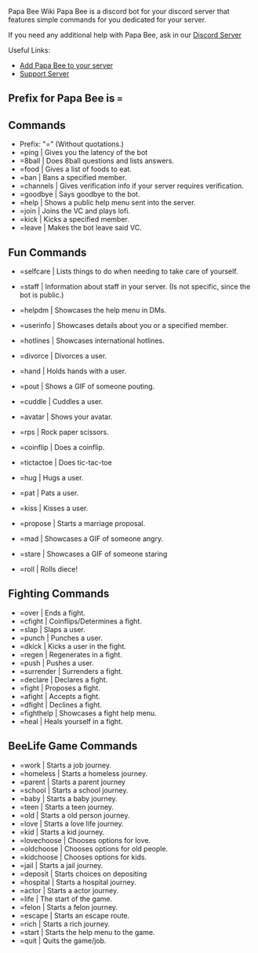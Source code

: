 Papa Bee Wiki
Papa Bee is a discord bot for your discord server that features simple commands for you dedicated for your server.

If you need any additional help with Papa Bee, ask in our [Discord Server](https://discord.gg/beehives)

Useful Links:
- [Add Papa Bee to your server](https://discord.com/api/oauth2/authorize?client_id=887341749398274088&permissions=8&scope=bot)
- [Support Server](https://discord.gg/beehives)


## Prefix for Papa Bee is ``=``

## Commands
- Prefix: "=" (Without quotations.)
- =ping | Gives you the latency of the bot
- =8ball | Does 8ball questions and lists answers.
- =food | Gives a list of foods to eat.
- =ban | Bans a specified member.
- =channels | Gives verification info if your server requires verification.
- =goodbye | Says goodbye to the bot.
- =help | Shows a public help menu sent into the server.
- =join | Joins the VC and plays lofi.
- =kick | Kicks a specified member.
- =leave | Makes the bot leave said VC.


## Fun Commands
- =selfcare | Lists things to do when needing to take care of yourself.
- =staff | Information about staff in your server. (Is not specific, since the bot is public.)
- =helpdm | Showcases the help menu in DMs.
- =userinfo | Showcases details about you or a specified member.
- =hotlines | Showcases international hotlines.
- =divorce | Divorces a user.
- =hand | Holds hands with a user.
- =pout | Shows a GIF of someone pouting.
- =cuddle | Cuddles a user.
- =avatar | Shows your avatar.
- =rps | Rock paper scissors.
- =coinflip | Does a coinflip.
- =tictactoe | Does tic-tac-toe
- =hug | Hugs a user.
- =pat | Pats a user.

- =kiss | Kisses a user.
- =propose | Starts a marriage proposal.
- =mad | Showcases a GIF of someone angry.
- =stare | Showcases a GIF of someone staring
- =roll | Rolls diece!


## Fighting Commands
- =over | Ends a fight.
- =cfight | Coinflips/Determines a fight.
- =slap | Slaps a user.
- =punch | Punches a user.
- =dkick | Kicks a user in the fight.
- =regen | Regenerates in a fight.
- =push | Pushes a user.
- =surrender | Surrenders a fight.
- =declare | Declares a fight.
- =fight | Proposes a fight.
- =afight | Accepts a fight.
- =dfight | Declines a fight.
- =fighthelp | Showcases a fight help menu.
- =heal | Heals yourself in a fight.


## BeeLife Game Commands
- =work | Starts a job journey.
- =homeless | Starts a homeless journey.
- =parent | Starts a parent journey
- =school | Starts a school journey.
- =baby | Starts a baby journey.
- =teen | Starts a teen journey.
- =old | Starts a old person journey.
- =love | Starts a love life journey.
- =kid | Starts a kid journey.
- =lovechoose | Chooses options for love.
- =oldchoose | Chooses options for old people.
- =kidchoose | Chooses options for kids.
- =jail | Starts a jail journey.
- =deposit | Starts choices on depositing
- =hospital | Starts a hospital journey.
- =actor | Starts a actor journey.
- =life | The start of the game.
- =felon | Starts a felon journey.
- =escape | Starts an escape route.
- =rich | Starts a rich journey.
- =start | Starts the help menu to the game.
- =quit | Quits the game/job.

